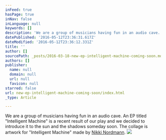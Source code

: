 ```yaml
---
inFeed: true
hasPage: true
inNav: false
inLanguage: null
keywords: []
description: 'We are a group of musicians having fun in an audio cave. An EP titled "Intelligent Machine" is a recent result of our play and we decided to introduce it to the sun and the shadows someday soon. The collage is artwork for "Intelligent Machine" made by Nikki Nordmann.'
datePublished: '2016-05-12T23:36:31.617Z'
dateModified: '2016-05-12T23:36:12.331Z'
title: ''
author: []
sourcePath: _posts/2016-03-18-new-ep-intelligent-machine-coming-soon.md
authors: []
publisher:
  name: null
  domain: null
  url: null
  favicon: null
starred: false
url: new-ep-intelligent-machine-coming-soon/index.html
_type: Article

---
```

We are a group of musicians having fun in an audio cave. An EP titled "Intelligent Machine" is a recent result of our play and we decided to introduce it to the sun and the shadows someday soon. The collage is artwork for "Intelligent Machine" made by [Nikki Nordmann][0].
![](https://the-grid-user-content.s3-us-west-2.amazonaws.com/a7809d39-ebf4-4afd-8603-88903a243add.jpg)

[0]: https://www.facebook.com/nikki.nordmann